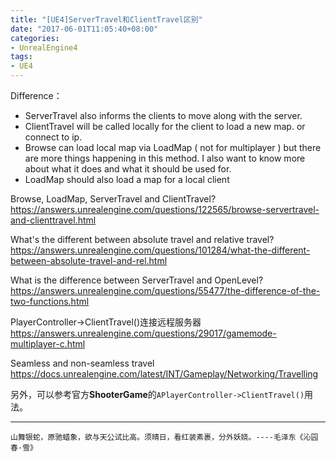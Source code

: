 ```yaml
---
title: "[UE4]ServerTravel和ClientTravel区别"
date: "2017-06-01T11:05:40+08:00"
categories:
- UnrealEngine4
tags:
- UE4
---
```


Difference：

+ ServerTravel also informs the clients to move along with the server.
+ ClientTravel will be called locally for the client to load a new map. or connect to ip.
+ Browse can load local map via LoadMap ( not for multiplayer ) but there are more things happening in this method. I also want to know more about what it does and what it should be used for.
+ LoadMap should also load a map for a local client

Browse, LoadMap, ServerTravel and ClientTravel?  
https://answers.unrealengine.com/questions/122565/browse-servertravel-and-clienttravel.html

What's the different between absolute travel and relative travel?  
https://answers.unrealengine.com/questions/101284/what-the-different-between-absolute-travel-and-rel.html

What is the difference between ServerTravel and OpenLevel?  
https://answers.unrealengine.com/questions/55477/the-difference-of-the-two-functions.html

PlayerController->ClientTravel()连接远程服务器  
https://answers.unrealengine.com/questions/29017/gamemode-multiplayer-c.html

Seamless and non-seamless travel  
https://docs.unrealengine.com/latest/INT/Gameplay/Networking/Travelling


另外，可以参考官方**ShooterGame**的`APlayerController->ClientTravel()`用法。

***
`山舞银蛇，原驰蜡象，欲与天公试比高。须晴日，看红装素裹，分外妖娆。----毛泽东《沁园春·雪》`